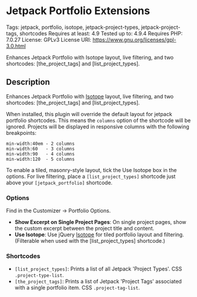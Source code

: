 # Jetpack Portfolio Extensions
Tags: jetpack, portfolio, isotope, jetpack-project-types, jetpack-project-tags, shortcodes
Requires at least: 4.9
Tested up to: 4.9.4
Requires PHP: 7.0.27
License: GPLv3
License URI: https://www.gnu.org/licenses/gpl-3.0.html

Enhances Jetpack Portfolio with Isotope layout, live filtering, and two shortcodes: [the_project_tags] and [list_project_types].

## Description

Enhances Jetpack Portfolio with [Isotope](https://isotope.metafizzy.co) layout, live filtering,  and two shortcodes: [the_project_tags] and [list_project_types].

When installed, this plugin will override the default layout for jetpack portfolio shortcodes. This means the `columns` option of the shortcode will be ignored. Projects will be displayed in responsive columns with the following breakpoints:

    min-width:40em - 2 columns
    min-width:60   - 3 columns
    min-width:90   - 4 columns
    min-width:120  - 5 columns

To enable a tiled, masonry-style layout, tick the Use Isotope box in the options. For live filtering, place a `[list_project_types]` shortcode just above your `[jetpack_portfolio]` shortcode.

### Options

Find in the Customizer -> Portfolio Options.

- **Show Excerpt on Single Project Pages**: On single project pages, show the custom excerpt between the project title and content.
- **Use Isotope**: Use jQuery [Isotope](https://isotope.metafizzy.co) for tiled portfolio layout and filtering. (Filterable when used with the [list_project_types] shortcode.)

### Shortcodes

 - `[list_project_types]`: Prints a list of all Jetpack 'Project Types'. CSS `.project-type-list`.
 - `[the_project_tags]`: Prints a list of Jetpack 'Project Tags' associated with a single portfolio item. CSS `.project-tag-list`.
